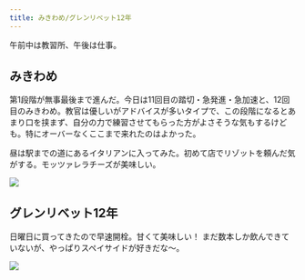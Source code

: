 ```yaml
---
title: みきわめ/グレンリベット12年
---
```


午前中は教習所、午後は仕事。

## みきわめ

第1段階が無事最後まで進んだ。今日は11回目の踏切・急発進・急加速と、12回目のみきわめ。教官は優しいがアドバイスが多いタイプで、この段階になるとあまり口を挟まず、自分の力で練習させてもらった方がよさそうな気もするけども。特にオーバーなくここまで来れたのはよかった。

昼は駅までの道にあるイタリアンに入ってみた。初めて店でリゾットを頼んだ気がする。モッツァレラチーズが美味しい。

![](https://photos.apkas.net/medium/202506/20250610-G3000470.webp)

## グレンリベット12年

日曜日に買ってきたので早速開栓。甘くて美味しい！ まだ数本しか飲んできていないが、やっぱりスペイサイドが好きだな〜。

![](https://photos.apkas.net/medium/202506/20250610-AR500108.webp)
